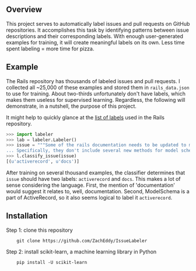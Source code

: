 ## Overview
This project serves to automatically label issues and pull requests on GitHub repositories. It accomplishes this task by identifying patterns between issue descriptions and their corresponding labels. With enough user-generated examples for training, it will create meaningful labels on its own. Less time spent labeling = more time for pizza.

## Example
The Rails repository has thousands of labeled issues and pull requests. I collected all ~25,000 of these examples and stored them in `rails_data.json` to use for training. About two-thirds unfortunately don't have labels, which makes them useless for supervised learning. Regardless, the following will demonstrate, in a nutshell, the purpose of this project.

It might help to quickly glance at the [list of labels](https://github.com/rails/rails/labels) used in the Rails repository.

```python
>>> import labeler
>>> lab = labeler.Labeler()
>>> issue = """Some of the rails documentation needs to be updated to match version 4.2.7.1.
... Specifically, they don't include several new methods for model schema"""
>>> l.classify_issue(issue)
[(u'activerecord', u'docs')]
```

After training on several thousand examples, the classifier determines that `issue` should have two labels: `activerecord` and `docs`. This makes a lot of sense considering the language. First, the mention of 'documentation' would suggest it relates to, well, documentation. Second, ModelSchema is a part of ActiveRecord, so it also seems logical to label it `activerecord`.

## Installation
Step 1: clone this repository

        git clone https://github.com/ZachEddy/IssueLabeler

Step 2: install scikit-learn, a machine learning library in Python

        pip install -U scikit-learn




